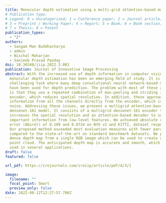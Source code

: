 ```yaml
---
title: Monocular depth estimation using a multi-grid attention-based model
# Publication type.
# Legend: 0 = Uncategorized; 1 = Conference paper; 2 = Journal article;
# 3 = Preprint / Working Paper; 4 = Report; 5 = Book; 6 = Book section;
# 7 = Thesis; 8 = Patent
publication_types:
  - "2"
authors:
  - Sangam Man Buddhacharya
  - admin
  - Nischal Maharjan
  - Sanjeeb Prasad Panday
doi: 10.36548/jiip.2022.3.001
publication: Journal of Innovative Image Processing
abstract: With the increased use of depth information in computer vision,
  monocular depth estimation has been an emerging ﬁeld of study. It is a
  challenging task where many deep convolutional neural network-based methods
  have been used for depth prediction. The problem with most of these approaches
  is that they use a repeated combination of max-pooling and striding in an
  encoder, which reduces spatial resolution. In addition, these approaches use
  information from all the channels directly from the encoder, which is prone to
  noise. Addressing these issues, we present a multigrid attention-based
  densenet-161 model. It consists of a multigrid densenet-161 encoder that
  increases the spatial resolution and an attention-based decoder to select the
  important information from low-level features. We achieved absolute relative
  error (Absrel) of 0.109 and 0.0724 on NYU v2 and KITTI, dataset respectively.
  Our proposed method exceeded most evaluation measures with fewer parameters
  compared to the state-of-the-art on standard benchmark datasets. We produce a
  dense depth map from a single RGB image which can be used to create a dense
  point cloud. The anticipated depth map is accurate and smooth, which can be
  used in several applications.
draft: false
featured: false

url_pdf: https://irojournals.com/iroiip/article/pdf/4/3/1 

image:
  filename: ""
  focal_point: Smart
  preview_only: false
date: 2022-08-12T12:27:57.796Z
---
```

